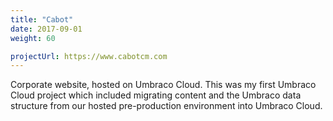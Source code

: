 ```yaml
---
title: "Cabot"
date: 2017-09-01
weight: 60

projectUrl: https://www.cabotcm.com
---
```


Corporate website, hosted on Umbraco Cloud. This was my first Umbraco Cloud project which included migrating content and the Umbraco data structure from our hosted pre-production environment into Umbraco Cloud.
